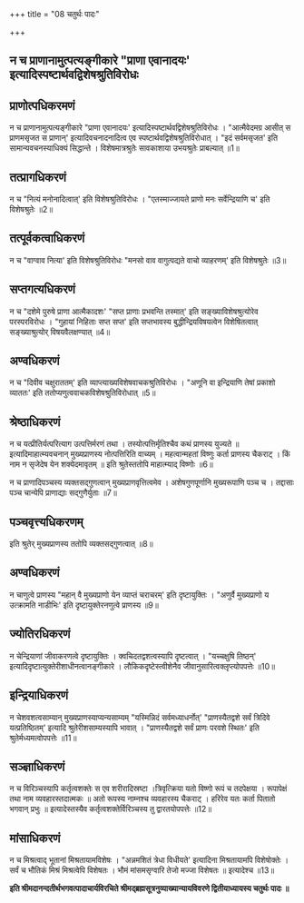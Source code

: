+++
title = "08 चतुर्थः पादः"

+++


## न च प्राणानामुत्पत्यङ्गीकारे "प्राणा एवानादयः' इत्यादिस्पष्टार्थवद्विशेषश्रुतिविरोधः

## प्राणोत्पधिकरमणं

न च प्राणानामुत्पत्यङ्गीकारे "प्राणा एवानादयः' इत्यादिस्पष्टार्थवद्विशेषश्रुतिविरोधः । "आत्मैवेदमग्र आसीत् स प्राणमसृजत स प्राणान्' इत्यादिवचनादनादित्व एव स्पष्टार्थवद्विशेषश्रुतिविरोधात् । "इदं सर्वमसृजत' इति सामान्यवचनस्याधिक्यं सिद्धान्ते । विशेषमात्रश्रुतेः सावकाशाया उभयश्रुतेः प्राबल्यात् ॥1॥

## तत्प्रागधिकरणं

न च "नित्यं मनोनादित्वात्' इति विशेषश्रुतिविरोधः । "एतस्माज्जायते प्राणो मनः सर्वेन्द्रियाणि च' इति विशेषश्रुतेः ॥2॥

## तत्पूर्वकत्वाधिकरणं

न च "वाग्वाव नित्या' इति विशेषश्रुतिविरोधः "मनसो वाव वागुत्पद्यते वाचो व्याहरणम्' इति विशेषश्रुतेः ॥3॥

## सप्तगत्यधिकरणं

न च "दशेमे पुरुषे प्राणा आत्मैकादशः' "सप्त प्राणाः प्रभवन्ति तस्मात्' इति सङ्ख्याविशेषश्रुत्योरेव परस्परविरोधः । "गुहायां निहिताः सप्त सप्त' इति सप्तभावस्य बुद्धीन्द्रियविषयत्वेन विशेषितत्वात् सङ्ख्याश्रुत्योर् विषयवैलक्षण्यात् ॥4॥

## अण्वधिकरणं

न च "दिवीव चक्षुराततम्' इति व्याप्त्याख्यविशेषवाचकश्रुतिविरोधः । "अणूनि वा इन्द्रियाणि तेषां प्रकाशो व्याततः' इति ततोप्यणुत्ववाचकविशेषश्रुतिविरोधात् ॥5॥

## श्रेष्ठाधिकरणं

न च यत्प्रीतिर्यत्परित्याग उत्पत्तिर्मरणं तथा । तस्योत्पत्तिर्मृतिश्चैव कथं प्राणस्य युज्यते ॥ इत्यादिमाहात्म्यवचनान् मुख्यप्राणस्य नोत्पत्तिरिति वाच्यम् । महत्वान्महतां विष्णुः कर्ता प्राणस्य चैकराट् । किं नाम न सृजेदेष येन शक्येदमावृतम् ॥ इति श्रुतेस्ततोपि माहात्म्याद् विष्णोः ॥6॥



न च प्राणादिपञ्चस्य व्यक्तसद्गुणत्वान् मुख्यप्राणवृत्तित्वमेव । अशेषगुणपूर्णानि मुख्यरूपाणि पञ्च च । तद्दासाः पञ्च चान्येपि प्राणाद्याः सद्गुणैर्युताः ॥7॥

## पञ्चवृत्त्यधिकरणम्

इति श्रुतेर् मुख्यप्राणस्य ततोपि व्यक्तसद्गुणत्वात् ॥8॥

## अण्वधिकरणं

न चाणुत्वे प्राणस्य "महान् वै मुख्यप्राणो येन व्याप्तं चराचरम्' इति दृष्टायुक्तिः । "अणुर्वै मुख्यप्राणो य उत्क्रामति नाडीभिः' इति दृष्टायुक्तेरनणुत्वे प्राणस्य ॥9॥

## ज्योतिरधिकरणं

न चेन्द्रियाणां जीवाकरणत्वे दृष्टायुक्तिः । क्वचिदतद्वशत्वस्यापि दृष्टत्वात् । "यच्चक्षुषि तिष्ठन्' इत्यादिदृष्टात्युक्तेरीशाधीनत्वानङ्गीकारे । लौकिकदृष्टेस्त्वीशेनैव जीवानुसारित्वक्लृप्त्योपपत्तेः ॥10॥

## इन्द्रियाधिकरणं

न चेशवशत्वसाम्यान् मुख्यप्राणस्याप्यन्यसाम्यम् "यस्मिन्निदं सर्वमध्याधर्नोत्' "प्राणस्यैतद्वशे सर्वं त्रिदिवे यत्प्रतिष्ठितम्' इत्यादि श्रुतेरीशसाम्यस्यापि भावात् । "प्राणस्यैतद्वशे सर्वं प्राणः परवशे स्थितः' इति श्रुतेर्मध्यमत्वोपपत्तेः ॥11॥

## सञ्ज्ञाधिकरणं

न च विरिञ्चस्यापि कर्तृत्वशक्तेः स एव शरीरादिस्रष्टा ।त्रिवृत्क्रिया यतो विष्णो रूपं च तदपेक्षया । रूपापेक्षं तथा नाम व्यवहारस्तदात्मकः ॥ अतो रूपस्य नाम्नश्च व्यवहारस्य चैकराट् । हरिरेव यतः कर्ता पितातो भगवान् प्रभुः ॥ इत्यादेस्तस्यैव कर्तृत्वशक्तेर्विरिञ्चस्य तु द्वारतयोपपत्तेः ॥12॥

## मांसाधिकरणं

न च मिश्रत्वाद् भूतानां मिश्रतायामविशेषः । "अन्नमशितं त्रेधा विधीयते' इत्यादिना मिश्रतायामपि विशेषोक्तेः ।सर्वं च भौतिकं मिश्रं मिश्रत्वेपि विशेषतः । भौमं मांसमसृग्वारि तेजो मज्जा विशेषतः ॥ इत्यादेश्च ॥13॥

**इति श्रीमदानन्दतीर्थभगवत्पादाचार्यविरचिते श्रीमद्ब्रह्मसूत्रनुव्याख्यान्यायविवरणे द्वितीयाध्यायस्य चतुर्थः पादः ॥**

